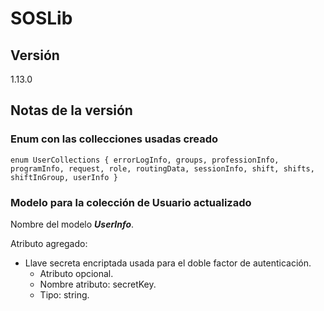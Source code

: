 # SOSLib

## Versión

1.13.0

## Notas de la versión

### Enum con las collecciones usadas creado

`enum UserCollections {
  errorLogInfo,
  groups,
  professionInfo,
  programInfo,
  request,
  role,
  routingData,
  sessionInfo,
  shift,
  shifts,
  shiftInGroup,
  userInfo
}`

### Modelo para la colección de Usuario actualizado

Nombre del modelo ***UserInfo***.  

Atributo agregado:

- Llave secreta encriptada usada para el doble factor de autenticación.
  - Atributo opcional.
  - Nombre atributo: secretKey.
  - Tipo: string.
